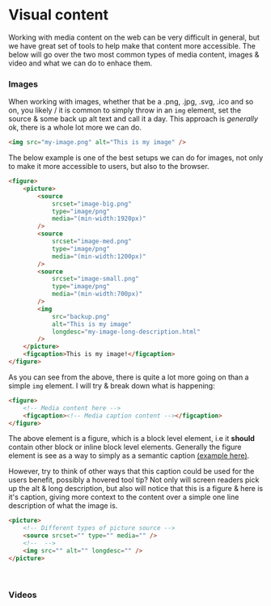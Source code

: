 # Visual content

Working with media content on the web can be very difficult in general, but we have great set of tools to help make that content more accessible. The below will go over the two most common types of media content, images & video and what we can do to enhace them.

### Images

When working with images, whether that be a .png, .jpg, .svg, .ico and so on, you likely / it is common to simply throw in an `img` element, set the source & some back up alt text and call it a day. This approach is _generally_ ok, there is a whole lot more we can do.

```html
<img src="my-image.png" alt="This is my image" />
```

The below example is one of the best setups we can do for images, not only to make it more accessible to users, but also to the browser.

```html
<figure>
    <picture>
        <source
            srcset="image-big.png"
            type="image/png"
            media="(min-width:1920px)"
        />
        <source
            srcset="image-med.png"
            type="image/png"
            media="(min-width:1200px)"
        />
        <source
            srcset="image-small.png"
            type="image/png"
            media="(min-width:700px)"
        />
        <img
            src="backup.png"
            alt="This is my image"
            longdesc="my-image-long-description.html"
        />
    </picture>
    <figcaption>This is my image!</figcaption>
</figure>
```

As you can see from the above, there is quite a lot more going on than a simple `img` element.
I will try & break down what is happening:

```html
<figure>
    <!-- Media content here -->
    <figcaption><!-- Media caption content --></figcaption>
</figure>
```

The above element is a figure, which is a block level element, i.e it **should** contain other block or inline block level elements.
Generally the figure element is see as a way to simply as a semantic caption [(example here)](https://en.wikibooks.org/wiki/LaTeX/Floats,_Figures_and_Captions#/media/File:Latex_caption_example.png).

However, try to think of other ways that this caption could be used for the users benefit, possibly a hovered tool tip?
Not only will screen readers pick up the alt & long description, but also will notice that this is a figure & here is it's caption, giving more context to the content over a simple one line description of what the image is.

```html
<picture>
    <!-- Different types of picture source -->
    <source srcset="" type="" media="" />
    <!--  -->
    <img src="" alt="" longdesc="" />
</picture>
```

&nbsp;

### Videos

```html

```
